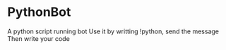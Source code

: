 # PythonBot
A python script running bot Use it by writting !python, send the message Then write your code
